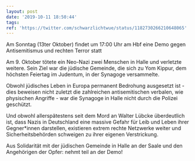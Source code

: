 ```yaml
---
layout: post
date: '2019-10-11 18:50:44'
tags: 
ref: 'https://twitter.com/schwarzlichtwue/status/1182730266210648065'
---
```

Am Sonntag (13ter Oktober) findet um 17:00 Uhr am Hbf eine Demo gegen Antisemitismus und rechten Terror statt

Am 9. Oktober tötete ein Neo-Nazi zwei Menschen in Halle und verletzte weitere. Sein Ziel war die jüdische Gemeinde, die sich zu Yom Kippur, dem höchsten Feiertag im Judentum, in der Synagoge versammelte.

Obwohl jüdisches Leben in Europa permanent Bedrohung ausgesetzt ist - dies beweisen nicht zuletzt die zahlreichen antisemitischen verbalen, wie physischen Angriffe - war die Synagoge in Halle nicht durch die Polizei geschützt.

Und obwohl allerspätestens seit dem Mord an Walter Lübcke überdeutlich ist, dass Nazis in Deutschland eine massive Gefahr für Leib und Leben ihrer Gegner\*innen darstellen, existieren extrem rechte Netzwerke weiter und Sicherheitsbehörden schweigen zu ihrer eigenen Verstrickung.

Aus Solidarität mit der jüdischen Gemeinde in Halle an der Saale und den Angehörigen der Opfer: nehmt teil an der Demo!